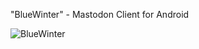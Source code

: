 "BlueWinter" - Mastodon Client for Android

![BlueWinter](https://github.com/user-attachments/assets/1d80650e-29d4-4207-8372-b6ea2b5ac1f4)
